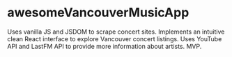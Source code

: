 # awesomeVancouverMusicApp

Uses vanilla JS and JSDOM to scrape concert sites. Implements an intuitive clean React interface to explore Vancouver concert listings. Uses YouTube API and LastFM API to provide more information about artists. MVP.
